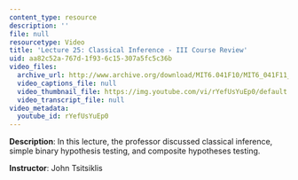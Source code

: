 ```yaml
---
content_type: resource
description: ''
file: null
resourcetype: Video
title: 'Lecture 25: Classical Inference - III Course Review'
uid: aa82c52a-767d-1f93-6c15-307a5fc5c36b
video_files:
  archive_url: http://www.archive.org/download/MIT6.041F10/MIT6_041F11_lec25_300k.mp4
  video_captions_file: null
  video_thumbnail_file: https://img.youtube.com/vi/rYefUsYuEp0/default.jpg
  video_transcript_file: null
video_metadata:
  youtube_id: rYefUsYuEp0
---
```


**Description**: In this lecture, the professor discussed classical inference, simple binary hypothesis testing, and composite hypotheses testing.

**Instructor**: John Tsitsiklis